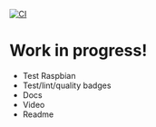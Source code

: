 [![CI](https://github.com/h4570/armnas/actions/workflows/ci-master.yml/badge.svg)](https://github.com/h4570/armnas/actions/workflows/ci-master.yml)

# Work in progress!
- Test Raspbian
- Test/lint/quality badges
- Docs
- Video
- Readme
